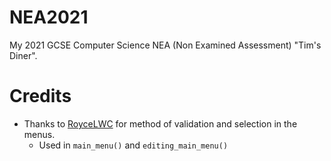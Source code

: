 # NEA2021
My 2021 GCSE Computer Science NEA (Non Examined Assessment) "Tim's Diner".

# Credits
- Thanks to [RoyceLWC](https://github.com/RoyceLWC) for method of validation and selection in the menus. 
  - Used in `main_menu()` and `editing_main_menu()`
